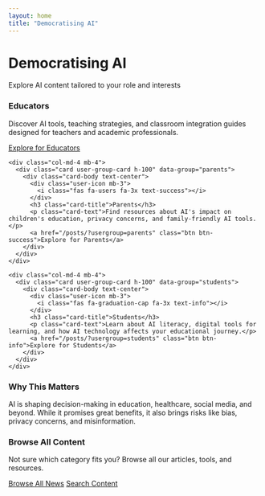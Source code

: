 ```yaml
---
layout: home
title: "Democratising AI"
---
```


<div class="hero-section text-center mb-5">
  <h1>Democratising AI</h1>
  <p class="lead">Explore AI content tailored to your role and interests</p>
</div>

<div class="user-groups-section">
  <div class="row">
    <div class="col-md-4 mb-4">
      <div class="card user-group-card h-100" data-group="educators">
        <div class="card-body text-center">
          <div class="user-icon mb-3">
            <i class="fas fa-chalkboard-teacher fa-3x text-primary"></i>
          </div>
          <h3 class="card-title">Educators</h3>
          <p class="card-text">Discover AI tools, teaching strategies, and classroom integration guides designed for teachers and academic professionals.</p>
          <a href="/posts/?usergroup=educators" class="btn btn-primary">Explore for Educators</a>
        </div>
      </div>
    </div>

    <div class="col-md-4 mb-4">
      <div class="card user-group-card h-100" data-group="parents">
        <div class="card-body text-center">
          <div class="user-icon mb-3">
            <i class="fas fa-users fa-3x text-success"></i>
          </div>
          <h3 class="card-title">Parents</h3>
          <p class="card-text">Find resources about AI's impact on children's education, privacy concerns, and family-friendly AI tools.</p>
          <a href="/posts/?usergroup=parents" class="btn btn-success">Explore for Parents</a>
        </div>
      </div>
    </div>

    <div class="col-md-4 mb-4">
      <div class="card user-group-card h-100" data-group="students">
        <div class="card-body text-center">
          <div class="user-icon mb-3">
            <i class="fas fa-graduation-cap fa-3x text-info"></i>
          </div>
          <h3 class="card-title">Students</h3>
          <p class="card-text">Learn about AI literacy, digital tools for learning, and how AI technology affects your educational journey.</p>
          <a href="/posts/?usergroup=students" class="btn btn-info">Explore for Students</a>
        </div>
      </div>
    </div>

  </div>
</div>

<div class="general-content mt-5">
  <div class="row">
    <div class="col-md-6">
      <h3>Why This Matters</h3>
      <p>AI is shaping decision-making in education, healthcare, social media, and beyond. While it promises great benefits, it also brings risks like bias, privacy concerns, and misinformation.</p>
    </div>
    <div class="col-md-6">
      <h3>Browse All Content</h3>
      <p>Not sure which category fits you? Browse all our articles, tools, and resources.</p>
      <a href="/posts/" class="btn btn-outline-primary">Browse All News</a>
      <a href="/search/" class="btn btn-outline-secondary ml-2">Search Content</a>
    </div>

  </div>
</div>
